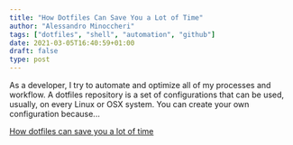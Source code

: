 ```yaml
---
title: "How Dotfiles Can Save You a Lot of Time"
author: "Alessandro Minoccheri"
tags: ["dotfiles", "shell", "automation", "github"]
date: 2021-03-05T16:40:59+01:00
draft: false
type: post
---
```


As a developer, I try to automate and optimize all of my processes and workflow.
A dotfiles repository is a set of configurations that can be used, usually, on every Linux or OSX system.
You can create your own configuration because...

[How dotfiles can save you a lot of time](https://dev.to/minompi/how-dotfiles-can-save-you-a-lot-of-time-55oe)

